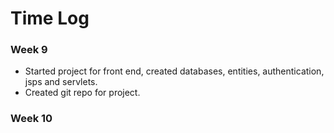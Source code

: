 # Time Log

### Week 9

* Started project for front end, created databases, entities, authentication, jsps and servlets.
* Created git repo for project.



### Week 10

